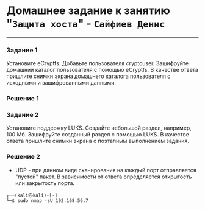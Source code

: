 # Домашнее задание к занятию "`Защита хоста`" - `Сайфиев Денис`
---

### Задание 1
Установите eCryptfs.
Добавьте пользователя cryptouser.
Зашифруйте домашний каталог пользователя с помощью eCryptfs.
В качестве ответа пришлите снимки экрана домашнего каталога пользователя с исходными и зашифрованными данными.


### Решение 1




### Задание 2

Установите поддержку LUKS.
Создайте небольшой раздел, например, 100 Мб.
Зашифруйте созданный раздел с помощью LUKS.
В качестве ответа пришлите снимки экрана с поэтапным выполнением задания.


### Решение 2


  
* UDP - при данном виде сканирования на каждый порт отправляется "пустой" пакет. В зависимости от ответа определяется открытость или закрытость порта.
```
┌──(kali㉿kali)-[~]
└─$ sudo nmap -sU 192.168.56.7
```
